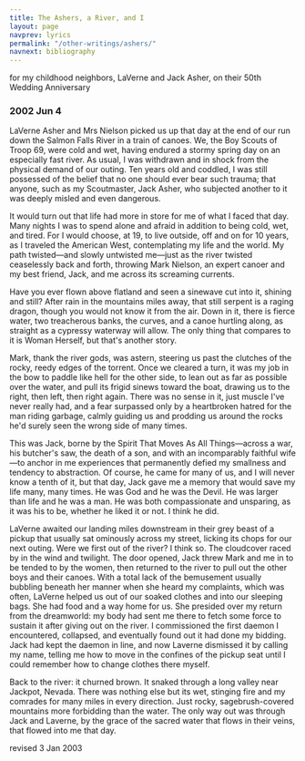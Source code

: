 ```yaml
---
title: The Ashers, a River, and I
layout: page
navprev: lyrics
permalink: "/other-writings/ashers/"
navnext: bibliography
---
```


for my childhood neighbors, LaVerne and Jack Asher, on their 50th Wedding Anniversary

### 2002 Jun 4

LaVerne Asher and Mrs Nielson picked us up that day at the end of our run down the Salmon Falls River in a train of canoes. We, the Boy Scouts of Troop 69, were cold and wet, having endured a stormy spring day on an especially fast river. As usual, I was withdrawn and in shock from the physical demand of our outing. Ten years old and coddled, I was still possessed of the belief that no one should ever bear such trauma; that anyone, such as my Scoutmaster, Jack Asher, who subjected another to it was deeply misled and even dangerous.

It would turn out that life had more in store for me of what I faced that day. Many nights I was to spend alone and afraid in addition to being cold, wet, and tired. For I would choose, at 19, to live outside, off and on for 10 years, as I traveled the American West, contemplating my life and the world. My path twisted—and slowly untwisted me—just as the river twisted ceaselessly back and forth, throwing Mark Nielson, an expert canoer and my best friend, Jack, and me across its screaming currents.

Have you ever flown above flatland and seen a sinewave cut into it, shining and still? After rain in the mountains miles away, that still serpent is a raging dragon, though you would not know it from the air. Down in it, there is fierce water, two treacherous banks, the curves, and a canoe hurtling along, as straight as a cypressy waterway will allow. The only thing that compares to it is Woman Herself, but that's another story.

Mark, thank the river gods, was astern, steering us past the clutches of the rocky, reedy edges of the torrent. Once we cleared a turn, it was my job in the bow to paddle like hell for the other side, to lean out as far as possible over the water, and pull its frigid sinews toward the boat, drawing us to the right, then left, then right again. There was no sense in it, just muscle I've never really had, and a fear surpassed only by a heartbroken hatred for the man riding garbage, calmly guiding us and prodding us around the rocks he'd surely seen the wrong side of many times.

This was Jack, borne by the Spirit That Moves As All Things—across a war, his butcher's saw, the death of a son, and with an incomparably faithful wife—to anchor in me experiences that permanently defied my smallness and tendency to abstraction. Of course, he came for many of us, and I will never know a tenth of it, but that day, Jack gave me a memory that would save my life many, many times. He was God and he was the Devil. He was larger than life and he was a man. He was both compassionate and unsparing, as it was his to be, whether he liked it or not. I think he did.

LaVerne awaited our landing miles downstream in their grey beast of a pickup that usually sat ominously across my street, licking its chops for our next outing. Were we first out of the river? I think so. The cloudcover raced by in the wind and twilight. The door opened, Jack threw Mark and me in to be tended to by the women, then returned to the river to pull out the other boys and their canoes. With a total lack of the bemusement usually bubbling beneath her manner when she heard my complaints, which was often, LaVerne helped us out of our soaked clothes and into our sleeping bags. She had food and a way home for us. She presided over my return from the dreamworld: my body had sent me there to fetch some force to sustain it after giving out on the river. I commissioned the first daemon I encountered, collapsed, and eventually found out it had done my bidding. Jack had kept the daemon in line, and now Laverne dismissed it by calling my name, telling me how to move in the confines of the pickup seat until I could remember how to change clothes there myself.

Back to the river: it churned brown. It snaked through a long valley near Jackpot, Nevada. There was nothing else but its wet, stinging fire and my comrades for many miles in every direction. Just rocky, sagebrush-covered mountains more forbidding than the water. The only way out was through Jack and Laverne, by the grace of the sacred water that flows in their veins, that flowed into me that day.

revised 3 Jan 2003



